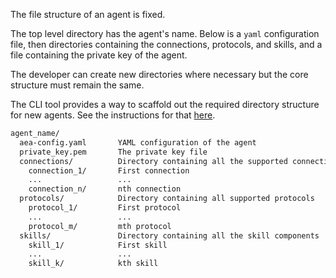 The file structure of an agent is fixed.

The top level directory has the agent's name. Below is a `yaml` configuration file, then directories containing the connections, protocols, and skills, and a file containing the private key of the agent.

The developer can create new directories where necessary but the core structure must remain the same.

The CLI tool provides a way to scaffold out the required directory structure for new agents. See the instructions for that <a href="../scaffolding/">here</a>.

``` bash
agent_name/
  aea-config.yaml       YAML configuration of the agent
  private_key.pem       The private key file
  connections/          Directory containing all the supported connections
    connection_1/       First connection
    ...                 ...
    connection_n/       nth connection
  protocols/            Directory containing all supported protocols
    protocol_1/         First protocol
    ...                 ...
    protocol_m/         mth protocol 
  skills/               Directory containing all the skill components
    skill_1/            First skill
    ...                 ...
    skill_k/            kth skill
```

<br />
